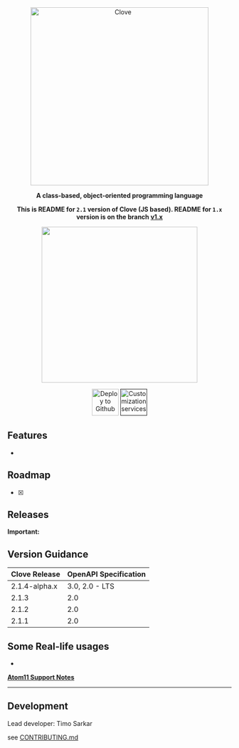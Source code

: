 <div align="center">
  <img alt="Clove" src="" width="400px" />

  **A class-based, object-oriented programming language**

**This is README for `2.1` version of Clove (JS based). README for `1.x` version is on the branch [v1.x]()**

<img src="https://raw.githubusercontent.com/Clove-lang/Clove/master/screen.png" height="350"></img>


[<img alt="Deploy to Github" src="http://i.imgur.com/YZmaqk3.png" height="60px">](-)  [<img alt="Customization services" src="http://i.imgur.com/c4sUF7M.png" height="60px">]()

</div>





## Features
- 

## Roadmap
  - [x] 

## Releases
**Important:** 

## Version Guidance
| Clove Release | OpenAPI Specification |
|:--------------|:----------------------|
| 2.1.4-alpha.x | 3.0, 2.0 - LTS        |
| 2.1.3         | 2.0                   |
| 2.1.2         | 2.0                   |
| 2.1.1         | 2.0                   |

## Some Real-life usages
- 



[**Atom11 Support Notes**]()

-----------
## Development
Lead developer: Timo Sarkar

see [CONTRIBUTING.md](.github/CONTRIBUTING.md)
